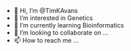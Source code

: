 - 👋 Hi, I’m @TimKAvans
- 👀 I’m interested in Genetics
- 🌱 I’m currently learning Bioinformatics
- 💞️ I’m looking to collaborate on ...
- 📫 How to reach me ...

<!---
TimKAvans/TimKAvans is a ✨ special ✨ repository because its `README.md` (this file) appears on your GitHub profile.
You can click the Preview link to take a look at your changes.
--->
